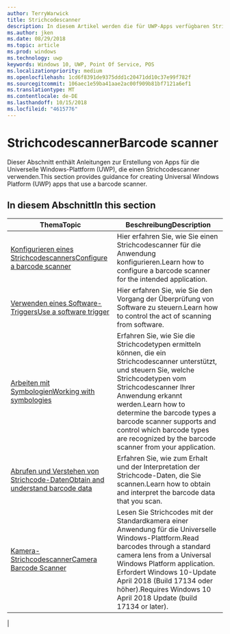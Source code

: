 ```yaml
---
author: TerryWarwick
title: Strichcodescanner
description: In diesem Artikel werden die für UWP-Apps verfügbaren Strichcodescanner-Features aufgeführt, sowie die Links zu den Anleitungen für ihre Verwendung.
ms.author: jken
ms.date: 08/29/2018
ms.topic: article
ms.prod: windows
ms.technology: uwp
keywords: Windows 10, UWP, Point Of Service, POS
ms.localizationpriority: medium
ms.openlocfilehash: 1cd6f8391de9375ddd1c20471dd10c37e99f782f
ms.sourcegitcommit: 106aec1e59ba41aae2ac00f909b81bf7121a6ef1
ms.translationtype: MT
ms.contentlocale: de-DE
ms.lasthandoff: 10/15/2018
ms.locfileid: "4615776"
---
```

# <a name="barcode-scanner"></a><span data-ttu-id="94c12-104">Strichcodescanner</span><span class="sxs-lookup"><span data-stu-id="94c12-104">Barcode scanner</span></span>

<span data-ttu-id="94c12-105">Dieser Abschnitt enthält Anleitungen zur Erstellung von Apps für die Universelle Windows-Plattform (UWP), die einen Strichcodescanner verwenden.</span><span class="sxs-lookup"><span data-stu-id="94c12-105">This section provides guidance for creating Universal Windows Platform (UWP) apps that use a barcode scanner.</span></span>

## <a name="in-this-section"></a><span data-ttu-id="94c12-106">In diesem Abschnitt</span><span class="sxs-lookup"><span data-stu-id="94c12-106">In this section</span></span>

|<span data-ttu-id="94c12-107">Thema</span><span class="sxs-lookup"><span data-stu-id="94c12-107">Topic</span></span> |<span data-ttu-id="94c12-108">Beschreibung</span><span class="sxs-lookup"><span data-stu-id="94c12-108">Description</span></span> |
|------|------------|
| [<span data-ttu-id="94c12-109">Konfigurieren eines Strichcodescanners</span><span class="sxs-lookup"><span data-stu-id="94c12-109">Configure a barcode scanner</span></span>](../devices-sensors/pos-barcodescanner-configure.md)  | <span data-ttu-id="94c12-110">Hier erfahren Sie, wie Sie einen Strichcodescanner für die Anwendung konfigurieren.</span><span class="sxs-lookup"><span data-stu-id="94c12-110">Learn how to configure a barcode scanner for the intended application.</span></span> |
| [<span data-ttu-id="94c12-111">Verwenden eines Software-Triggers</span><span class="sxs-lookup"><span data-stu-id="94c12-111">Use a software trigger</span></span>](../devices-sensors/pos-barcodescanner-software-trigger.md) | <span data-ttu-id="94c12-112">Hier erfahren Sie, wie Sie den Vorgang der Überprüfung von Software zu steuern.</span><span class="sxs-lookup"><span data-stu-id="94c12-112">Learn how to control the act of scanning from software.</span></span> |
| [<span data-ttu-id="94c12-113">Arbeiten mit Symbologien</span><span class="sxs-lookup"><span data-stu-id="94c12-113">Working with symbologies</span></span>](pos-barcodescanner-symbologies.md) | <span data-ttu-id="94c12-114">Erfahren Sie, wie Sie die Strichcodetypen ermitteln können, die ein Strichcodescanner unterstützt, und steuern Sie, welche Strichcodetypen vom Strichcodescanner Ihrer Anwendung erkannt werden.</span><span class="sxs-lookup"><span data-stu-id="94c12-114">Learn how to determine the  barcode types a barcode scanner supports and control which barcode types are recognized by the barcode scanner from your application.</span></span> |
| [<span data-ttu-id="94c12-115">Abrufen und Verstehen von Strichcode-Daten</span><span class="sxs-lookup"><span data-stu-id="94c12-115">Obtain and understand barcode data</span></span>](pos-barcodescanner-scan-data.md) | <span data-ttu-id="94c12-116">Erfahren Sie, wie zum Erhalt und der Interpretation der Strichcode-Daten, die Sie scannen.</span><span class="sxs-lookup"><span data-stu-id="94c12-116">Learn how to obtain and interpret the barcode data that you scan.</span></span> |
| [<span data-ttu-id="94c12-117">Kamera-Strichcodescanner</span><span class="sxs-lookup"><span data-stu-id="94c12-117">Camera Barcode Scanner</span></span>](pos-camerabarcode.md) | <span data-ttu-id="94c12-118">Lesen Sie Strichcodes mit der Standardkamera einer Anwendung für die Universelle Windows-Plattform.</span><span class="sxs-lookup"><span data-stu-id="94c12-118">Read barcodes through a standard camera lens from a Universal Windows Platform application.</span></span> <span data-ttu-id="94c12-119">Erfordert Windows 10-Update April 2018 (Build 17134 oder höher).</span><span class="sxs-lookup"><span data-stu-id="94c12-119">Requires Windows 10 April 2018 Update (build 17134 or later).</span></span> |
|
 
